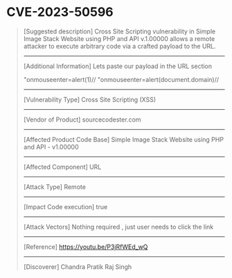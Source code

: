 # CVE-2023-50596
>
>
>
> [Suggested description]
> Cross Site Scripting vulnerability in Simple Image Stack Website using
> PHP and API v.1.00000 allows a remote attacker to execute arbitrary
> code via a crafted payload to the URL.
>
> ------------------------------------------
>
> [Additional Information]
> Lets paste our payload in the URL section
>
> "onmouseenter=alert(1)//
> "onmouseenter=alert(document.domain)//
>
> ------------------------------------------
>
> [Vulnerability Type]
> Cross Site Scripting (XSS)
>
> ------------------------------------------
>
> [Vendor of Product]
> sourcecodester.com
>
> ------------------------------------------
>
> [Affected Product Code Base]
> Simple Image Stack Website using PHP and API - v1.00000
>
> ------------------------------------------
>
> [Affected Component]
> URL
>
> ------------------------------------------
>
> [Attack Type]
> Remote
>
> ------------------------------------------
>
> [Impact Code execution]
> true
>
> ------------------------------------------
>
> [Attack Vectors]
> Nothing required , just user needs to click the link
>
> ------------------------------------------
>
> [Reference]
> https://youtu.be/P3jRfWEd_wQ
>
> ------------------------------------------
>
> [Discoverer]
> Chandra Pratik Raj Singh
